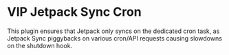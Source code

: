 # VIP Jetpack Sync Cron
This plugin ensures that Jetpack only syncs on the dedicated cron task, as Jetpack Sync piggybacks on various cron/API requests causing slowdowns on the shutdown hook.
